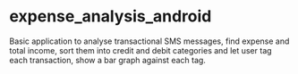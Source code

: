 # expense_analysis_android
 Basic application to analyse transactional SMS messages, find expense and total income, sort them into credit and debit categories and let user tag each transaction, show a bar graph against each tag.
